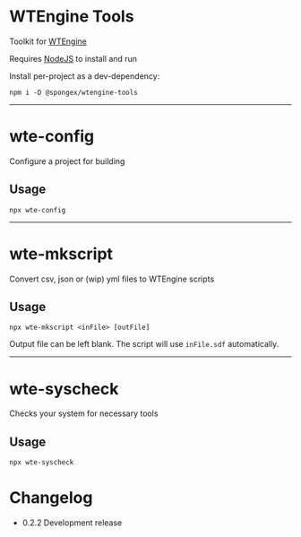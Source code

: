 # WTEngine Tools

Toolkit for [WTEngine](https://github.com/wtfsystems/wtengine)

Requires [NodeJS](https://nodejs.org/) to install and run

Install per-project as a dev-dependency:
```
npm i -D @spongex/wtengine-tools
```

-----

# wte-config

Configure a project for building

## Usage

```
npx wte-config
```

-----

# wte-mkscript

Convert csv, json or (wip) yml files to WTEngine scripts

## Usage

```
npx wte-mkscript <inFile> [outFile]
```

Output file can be left blank.  The script will use `inFile.sdf` automatically.

-----

# wte-syscheck

Checks your system for necessary tools

## Usage

```
npx wte-syscheck
```

# Changelog
- 0.2.2 Development release

